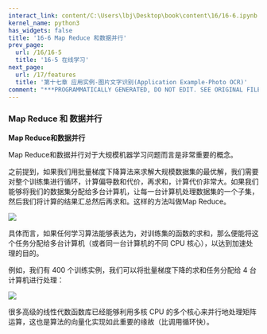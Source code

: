 ```yaml
---
interact_link: content/C:\Users\lbj\Desktop\book\content\16/16-6.ipynb
kernel_name: python3
has_widgets: false
title: '16-6 Map Reduce 和数据并行'
prev_page:
  url: /16/16-5
  title: '16-5 在线学习'
next_page:
  url: /17/features
  title: '第十七章 应用实例-图片文字识别(Application Example-Photo OCR)'
comment: "***PROGRAMMATICALLY GENERATED, DO NOT EDIT. SEE ORIGINAL FILES IN /content***"
---
```


### Map Reduce 和 数据并行

**Map Reduce和数据并行**

Map Reduce和数据并行对于大规模机器学习问题而言是非常重要的概念。

之前提到，如果我们用批量梯度下降算法来求解大规模数据集的最优解，我们需要对整个训练集进行循环，计算偏导数和代价，再求和，计算代价非常大。如果我们能够将我们的数据集分配给多台计算机，让每一台计算机处理数据集的一个子集，然后我们将计算的结果汇总然后再求和。这样的方法叫做Map Reduce。 

![](https://i.loli.net/2018/12/02/5c032040ec21d.png)


具体而言，如果任何学习算法能够表达为，对训练集的函数的求和，那么便能将这个任务分配给多台计算机（或者同一台计算机的不同 CPU 核心），以达到加速处理的目的。 


例如，我们有 400 个训练实例，我们可以将批量梯度下降的求和任务分配给 4 台计算机进行处理： 
 
 ![](https://i.loli.net/2018/12/02/5c032078d2e92.png)
 
 很多高级的线性代数函数库已经能够利用多核 CPU 的多个核心来并行地处理矩阵运算，这也是算法的向量化实现如此重要的缘故（比调用循环快）。
